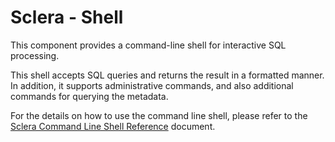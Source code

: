 # Sclera - Shell

This component provides a command-line shell for interactive SQL processing.

This shell accepts SQL queries and returns the result in a formatted manner. In addition, it supports administrative commands, and also additional commands for querying the metadata.

For the details on how to use the command line shell, please refer to the [Sclera Command Line Shell Reference](https://scleradb.com/docs/interface/shell/) document.

